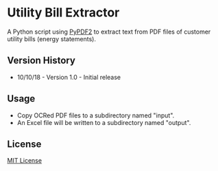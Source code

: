 # Utility Bill Extractor
A Python script using [PyPDF2](http://mstamy2.github.io/PyPDF2/) to extract text from PDF files of customer utility bills (energy statements).

## Version History
* 10/10/18 - Version 1.0 - Initial release

## Usage
* Copy OCRed PDF files to a subdirectory named "input".
* An Excel file will be written to a subdirectory named "output".

## License
[MIT License](https://opensource.org/licenses/MIT)
